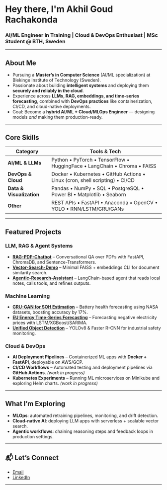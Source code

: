 # Hey there, I'm Akhil Goud Rachakonda 

### AI/ML Engineer in Training | Cloud & DevOps Enthusiast | MSc Student @ BTH, Sweden

---

##  About Me
- Pursuing a **Master’s in Computer Science** (AI/ML specialization) at Blekinge Institute of Technology (Sweden).
- Passionate about building **intelligent systems** and deploying them **securely and reliably in the cloud**.
- Experience across **LLMs, RAG, embeddings, and time-series forecasting**, combined with **DevOps practices** like containerization, CI/CD, and cloud-native deployments.
- Goal: Become a **hybrid AI/ML + Cloud/MLOps Engineer** — designing models *and* making them production-ready.

---

##  Core Skills

| Category              | Tools & Tech                                                                 |
|-----------------------|-------------------------------------------------------------------------------|
| **AI/ML & LLMs**      | Python • PyTorch • TensorFlow • HuggingFace • LangChain • Chroma • FAISS      |
| **DevOps & Cloud**    | Docker • Kubernetes • GitHub Actions • Linux (cron, shell scripting) • CI/CD  |
| **Data & Visualization** | Pandas • NumPy • SQL • PostgreSQL • Power BI • Matplotlib • Seaborn        |
| **Other**             | REST APIs • FastAPI • Anaconda • OpenCV • YOLO • RNN/LSTM/GRU/GANs            |

---

##  Featured Projects

###  LLM, RAG & Agent Systems
- **[RAG-PDF-Chatbot](https://github.com/akhilrachakonda/RAG-pdf-chatbot)** – Conversational QA over PDFs with FastAPI, ChromaDB, and Sentence-Transformers.  
- **[Vector-Search-Demo](#)** – Minimal FAISS + embeddings CLI for document similarity search.  
- **[Agentic-Research-Assistant](https://github.com/akhilrachakonda/Agentic-Research-Assistant)** – LangChain-based agent that reads local notes, calls tools, and refines outputs.

###  Machine Learning
- **[GRU-GAN for SOH Estimation](https://github.com/akhilrachakonda/GRU-GAN-for-State-of-Health-Estimation-in-Lithium-Ion-Batteries)** – Battery health forecasting using NASA datasets, boosting accuracy by 17%.  
- **[EU Energy Time-Series Forecasting](https://github.com/akhilrachakonda/Time-series-Modeling-of-EU-Energy-Market)** – Forecasting negative electricity prices with LSTM/XGBoost/SARIMA.  
- **[Unified Object Detection](https://github.com/akhilrachakonda/Unified-Object-Detection-System-for-Industrial-Safety)** – YOLOv8 & Faster R-CNN for industrial safety monitoring.

###  Cloud & DevOps
- **AI Deployment Pipelines** – Containerized ML apps with **Docker + FastAPI**, deployable on AWS/GCP.  
- **CI/CD Workflows** – Automated testing and deployment pipelines via **GitHub Actions**. *(work in progress)* 
- **Kubernetes Experiments** – Running ML microservices on Minikube and exploring Helm charts. *(work in progress)*  

---

##  What I’m Exploring
- **MLOps**: automated retraining pipelines, monitoring, and drift detection.  
- **Cloud-native AI**: deploying LLM apps with serverless + scalable vector search.  
- **Agentic workflows**: chaining reasoning steps and feedback loops in production settings.  

---

## 📬 Let’s Connect
-  [Email](mailto:rachakondaakhil2004@gmail.com)  
-  [LinkedIn](https://www.linkedin.com/in/akhil-rachakonda-a968a2214)  

---
